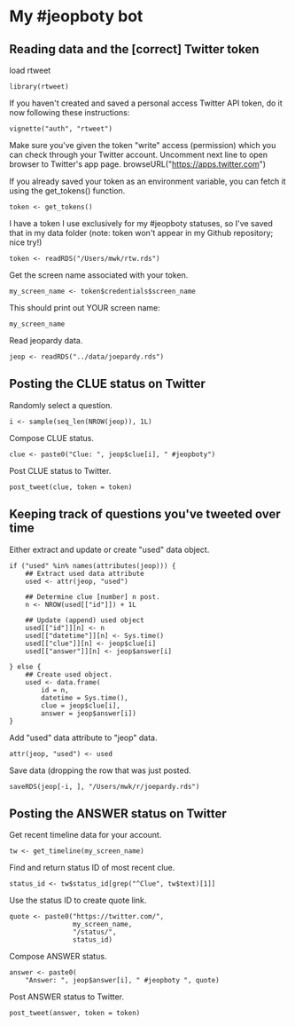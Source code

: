 # My #jeopboty bot

## Reading data and the [correct] Twitter token

load rtweet

```{r}
library(rtweet)
```

If you haven't created and saved a personal access
Twitter API token, do it now following these instructions:

```{r}
vignette("auth", "rtweet")
```

Make sure you've given the token "write" access (permission)
which you can check through your Twitter account.
Uncomment next line to open browser to Twitter's app page.
browseURL("https://apps.twitter.com")

If you already saved your token as an environment variable, you can
fetch it using the get_tokens() function.

```{r}
token <- get_tokens()
```

I have a token I use exclusively for my #jeopboty statuses,
so I've saved that in my data folder (note: token won't
appear in my Github repository; nice try!)

```{r}
token <- readRDS("/Users/mwk/rtw.rds")
```

Get the screen name associated with your token.

```{r}
my_screen_name <- token$credentials$screen_name
```

This should print out YOUR screen name:

```{r}
my_screen_name
```

Read jeopardy data.

```{r}
jeop <- readRDS("../data/joepardy.rds")
```


## Posting the CLUE status on Twitter

Randomly select a question.

```{r}
i <- sample(seq_len(NROW(jeop)), 1L)
```

Compose CLUE status.

```{r}
clue <- paste0("Clue: ", jeop$clue[i], " #jeopboty")
```

Post CLUE status to Twitter.

```{r}
post_tweet(clue, token = token)
```

## Keeping track of questions you've tweeted over time

Either extract and update or create "used" data object.

```{r}
if ("used" %in% names(attributes(jeop))) {
    ## Extract used data attribute
    used <- attr(jeop, "used")

    ## Determine clue [number] n post.
    n <- NROW(used[["id"]]) + 1L

    ## Update (append) used object
    used[["id"]][n] <- n
    used[["datetime"]][n] <- Sys.time()
    used[["clue"]][n] <- jeop$clue[i]
    used[["answer"]][n] <- jeop$answer[i]

} else {
    ## Create used object.
    used <- data.frame(
        id = n,
        datetime = Sys.time(),
        clue = jeop$clue[i],
        answer = jeop$answer[i])
}
```

Add "used" data attribute to "jeop" data.

```{r}
attr(jeop, "used") <- used
```

Save data (dropping the row that was just posted.

```{r}
saveRDS(jeop[-i, ], "/Users/mwk/r/joepardy.rds")
```

## Posting the ANSWER status on Twitter

Get recent timeline data for your account.

```{r}
tw <- get_timeline(my_screen_name)
```

Find and return status ID of most recent clue.

```{r}
status_id <- tw$status_id[grep("^Clue", tw$text)[1]]
```

Use the status ID to create quote link.

```{r}
quote <- paste0("https://twitter.com/",
                my_screen_name,
                "/status/",
                status_id)
```

Compose ANSWER status.

```{r}
answer <- paste0(
    "Answer: ", jeop$answer[i], " #jeopboty ", quote)
```

Post ANSWER status to Twitter.

```{r}
post_tweet(answer, token = token)
```
